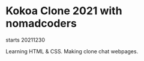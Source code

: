 # Kokoa Clone 2021 with nomadcoders

starts 20211230

Learning HTML & CSS.
Making clone chat webpages.

